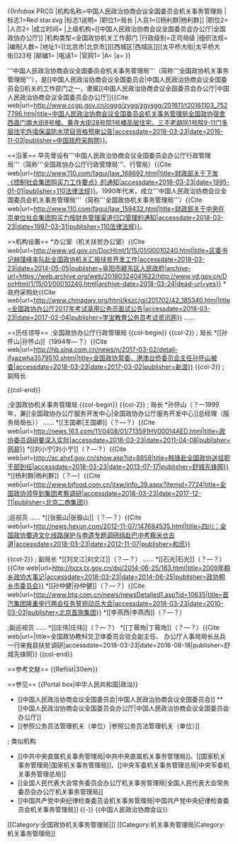 {{Infobox PRCG
|机构名称=中国人民政治协商会议全国委员会机关事务管理局
|标志1=Red star.svg
|标志1说明=
|职位1=局长
|人员1=[[杨利群|杨利群]]
|职位2=
|人员2=
|成立时间=
|上级机构=[[中国人民政治协商会议全国委员会办公厅|全国政协办公厅]]
|机构类型=全国政协机关工作部门
|行政级别=正司局级
|组织法规=
|编制人数=
|地址1=[[北京市|北京市]][[西城区|西城区]][[太平桥大街|太平桥大街]]23号
|邮编1=
|电话1=
|官网1=
|A=
|a=
}}

'''中国人民政治协商会议全国委员会机关事务管理局'''（简称'''全国政协机关事务管理局'''），是[[中国人民政治协商会议全国委员会|中国人民政治协商会议全国委员会]]机关的工作部门之一，隶属[[中国人民政治协商会议全国委员会办公厅|中国人民政治协商会议全国委员会办公厅]]<ref>{{Cite web|url=http://www.ccgp.gov.cn/cggg/zygg/zgysgg/201611/t20161103_7527796.htm|title=中国人民政治协商会议全国委员会机关事务管理局全国政协宿舍西直门南大街8号楼、黄寺大街28号院1号楼高层住宅、三不老胡同1号院9-11门多层住宅外墙保温防水项目资格预审公告|accessdate=2018-03-23|date=2016-11-03|publisher=中国政府采购网}}</ref>。

==沿革==
早先曾设有'''中国人民政治协商会议全国委员会办公厅行政管理局'''（简称'''全国政协办公厅行政管理局'''、行管局）<ref>{{Cite web|url=http://www.110.com/fagui/law_168692.html|title=财政部关于下发《控制社会集团购买力工作要点》的通知|accessdate=2018-03-23|date=1995-01-01|publisher=110法律法规}}</ref>。1990年代末，成立'''中国人民政治协商会议全国委员会机关事务管理局'''（简称'''全国政协机关事务管理局'''）<ref>{{Cite web|url=http://www.110.com/fagui/law_159432.html|title=财政部关于中央在京单位社会集团购买力按财务管理渠道归口管理的通知|accessdate=2018-03-23|date=1997-03-31|publisher=110法律法规}}</ref>。

==机构设置==
*办公室（机关扶贫办公室）<ref name="yingdong">{{Cite web|url=http://www.yd.gov.cn/DocHtml/1/15/01/00010240.html|title=区委书记赫璞峰率队赴全国政协机关汇报扶贫开发工作|accessdate=2018-03-23|date=2014-05-05|publisher=阜阳市颍东区人民政府|archive-url=https://web.archive.org/web/20180324041622/http://www.yd.gov.cn/DocHtml/1/15/01/00010240.html|archive-date=2018-03-24|dead-url=yes}}</ref>
*政府采购处<ref>{{Cite web|url=http://www.chinagwy.org/html/kszc/gj/201702/42_185340.html|title=全国政协办公厅2017年考试录用公务员面试公告|accessdate=2018-03-23|date=2017-02-04|publisher=学宝教育公务员考试资讯网}}</ref>
……

==历任领导==
;全国政协办公厅行政管理局
{{col-begin}}
{{col-2}}
; 局长
*[[孙怀山|孙怀山]]（1994年—？）<ref name=sunhsh>{{Cite web|url=http://hb.sina.com.cn/news/n/2017-03-02/detail-ifyazwha3579510.shtml|title=全国政协常委、港澳台侨委员会主任孙怀山被查|accessdate=2018-03-23|date=2017-03-02|publisher=新浪}}</ref>
{{col-2}}
; 副局长

{{col-end}}

;全国政协机关事务管理局
{{col-begin}}
{{col-2}}
; 局长
*孙怀山（？—1999年，兼[[全国政协办公厅服务开发中心|全国政协办公厅服务开发中心]]总经理（服务局局长））<ref name=sunhsh/>
……
*[[王国卿|王国卿]]（？—？）<ref>{{Cite web|url=http://news.163.com/11/0408/01/713591HV00014AED.html|title=政协委员调研要深入实际|accessdate=2018-03-23|date=2011-04-08|publisher=网易}}</ref>
*[[刘小宁|刘小宁]]（？—？）<ref>{{Cite web|url=http://sc.ahxf.gov.cn/show.asp?id=8858|title=韩锋赴全国政协送挂职干部到任|accessdate=2018-03-23|date=2013-07-17|publisher=舒城先锋网}}</ref>
*[[杨利群|杨利群]]（？—）<ref>{{Cite web|url=http://www.bjfood.com.cn/jtxw/info_39.aspx?itemid=7724|title=全国政协领导到集团考察调研|accessdate=2018-03-23|date=2017-12-11|publisher=北京二商集团}}</ref>

;巡视员
……
*[[张振山|张振山]]（？—？）<ref>{{Cite web|url=http://news.hexun.com/2012-11-07/147684535.html|title=四川：全国政协蜀道文化线路保护与申遗专题调研组赴巴中考察米仓古道|accessdate=2018-03-23|date=2012-11-07|publisher=和讯}}</ref>

{{col-2}}
; 副局长
*[[刘文江|刘文江]]（？—？）
……
*[[石光|石光]]（？—？）<ref>{{Cite web|url=http://txzx.tx.gov.cn/dsj/2014-06-25/163.html|title=2009年桐乡政协大事记|accessdate=2018-03-23|date=2014-06-25|publisher=政协桐乡市委员会}}</ref>
*[[孙仲健|孙仲健]]（？—？）<ref>{{Cite web|url=http://www.btg.com.cn/news/newsDetailed1.asp?id=10635|title=首汽集团隆重举行两会任务誓师动员大会|accessdate=2018-03-23|date=2010-03-03|publisher=北京首旅集团}}</ref>
*[[李燕西|李燕西]]（？—？）<ref name=yingdong/>

;副巡视员
……
*[[庄伟|庄伟]]（？—？）<ref name=yingdong/>
*[[丁筱珣|丁筱珣]]（？—？）<ref>{{Cite web|url=|title=全国政协教科文卫体委员会驻会副主任、 办公厅人事局局长丛兵一行来我县扶贫调研|accessdate=2018-03-23|date=2016-08-18|publisher=舒城先锋网}}</ref>
{{col-end}}

==参考文献==
{{Reflist|30em}}

==参见==
{{Portal box|中华人民共和国|政治}}
* [[中国人民政治协商会议全国委员会|中国人民政治协商会议全国委员会]]
** [[中国人民政治协商会议全国委员会办公厅|中国人民政治协商会议全国委员会办公厅]]
* [[参照公务员法管理机关（单位）|参照公务员法管理机关（单位）]]

; 类似机构
* [[中共中央直属机关事务管理局|中共中央直属机关事务管理局]]、[[国家机关事务管理局|国家机关事务管理局]]、[[中央军委机关事务管理总局|中央军委机关事务管理总局]]
* [[全国人民代表大会常务委员会办公厅机关事务管理局|全国人民代表大会常务委员会办公厅机关事务管理局]]
* [[中国共产党中央纪律检查委员会机关事务管理局|中国共产党中央纪律检查委员会机关事务管理局]]
{{-}}
{{中国人民政治协商会议}}

[[Category:全国政协机关事务管理局|]]
[[Category:机关事务管理局|Category:机关事务管理局]]
